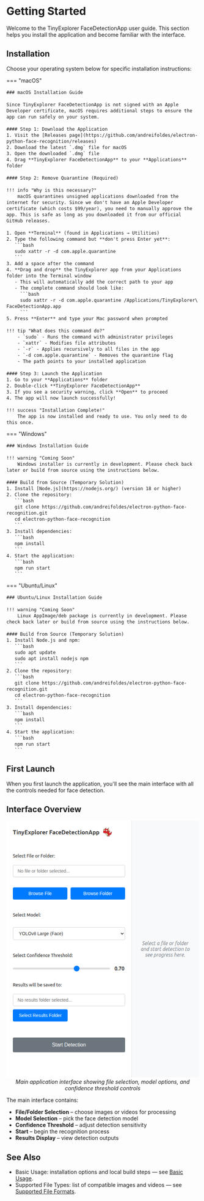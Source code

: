 # Getting Started

Welcome to the TinyExplorer FaceDetectionApp user guide. This section helps you install the application and become familiar with the interface.

## Installation

Choose your operating system below for specific installation instructions:

=== "macOS"

    ### macOS Installation Guide
    
    Since TinyExplorer FaceDetectionApp is not signed with an Apple Developer certificate, macOS requires additional steps to ensure the app can run safely on your system.
    
    #### Step 1: Download the Application
    1. Visit the [Releases page](https://github.com/andreifoldes/electron-python-face-recognition/releases)
    2. Download the latest `.dmg` file for macOS
    3. Open the downloaded `.dmg` file
    4. Drag **TinyExplorer FaceDetectionApp** to your **Applications** folder
    
    #### Step 2: Remove Quarantine (Required)
    
    !!! info "Why is this necessary?"
        macOS quarantines unsigned applications downloaded from the internet for security. Since we don't have an Apple Developer certificate (which costs $99/year), you need to manually approve the app. This is safe as long as you downloaded it from our official GitHub releases.
    
    1. Open **Terminal** (found in Applications → Utilities)
    2. Type the following command but **don't press Enter yet**:
       ```bash
       sudo xattr -r -d com.apple.quarantine 
       ```
    3. Add a space after the command
    4. **Drag and drop** the TinyExplorer app from your Applications folder into the Terminal window
       - This will automatically add the correct path to your app
       - The complete command should look like:
         ```bash
         sudo xattr -r -d com.apple.quarantine /Applications/TinyExplorer\ FaceDetectionApp.app
         ```
    5. Press **Enter** and type your Mac password when prompted
    
    !!! tip "What does this command do?"
        - `sudo` - Runs the command with administrator privileges
        - `xattr` - Modifies file attributes
        - `-r` - Applies recursively to all files in the app
        - `-d com.apple.quarantine` - Removes the quarantine flag
        - The path points to your installed application
    
    #### Step 3: Launch the Application
    1. Go to your **Applications** folder
    2. Double-click **TinyExplorer FaceDetectionApp**
    3. If you see a security warning, click **Open** to proceed
    4. The app will now launch successfully!
    
    !!! success "Installation Complete!"
        The app is now installed and ready to use. You only need to do this once.

=== "Windows"

    ### Windows Installation Guide
    
    !!! warning "Coming Soon"
        Windows installer is currently in development. Please check back later or build from source using the instructions below.
    
    #### Build from Source (Temporary Solution)
    1. Install [Node.js](https://nodejs.org/) (version 18 or higher)
    2. Clone the repository:
       ```bash
       git clone https://github.com/andreifoldes/electron-python-face-recognition.git
       cd electron-python-face-recognition
       ```
    3. Install dependencies:
       ```bash
       npm install
       ```
    4. Start the application:
       ```bash
       npm run start
       ```

=== "Ubuntu/Linux"

    ### Ubuntu/Linux Installation Guide
    
    !!! warning "Coming Soon"
        Linux AppImage/deb package is currently in development. Please check back later or build from source using the instructions below.
    
    #### Build from Source (Temporary Solution)
    1. Install Node.js and npm:
       ```bash
       sudo apt update
       sudo apt install nodejs npm
       ```
    2. Clone the repository:
       ```bash
       git clone https://github.com/andreifoldes/electron-python-face-recognition.git
       cd electron-python-face-recognition
       ```
    3. Install dependencies:
       ```bash
       npm install
       ```
    4. Start the application:
       ```bash
       npm run start
       ```

## First Launch

When you first launch the application, you'll see the main interface with all the controls needed for face detection.

## Interface Overview

<div align="center">
  <img src="../assets/screenshots/app-main-interface.png" alt="TinyExplorer FaceDetectionApp Interface" />
  <br>
  <em>Main application interface showing file selection, model options, and confidence threshold controls</em>
</div>

The main interface contains:
- **File/Folder Selection** – choose images or videos for processing
- **Model Selection** – pick the face detection model
- **Confidence Threshold** – adjust detection sensitivity
- **Start** – begin the recognition process
- **Results Display** – view detection outputs

## See Also
- Basic Usage: installation options and local build steps — see [Basic Usage](index.md#basic-usage).
- Supported File Types: list of compatible images and videos — see [Supported File Formats](main-features.md#supported-file-formats).

